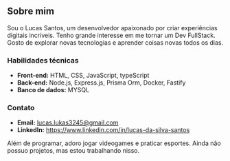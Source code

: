 ## Sobre mim 

Sou o Lucas Santos, um desenvolvedor apaixonado por criar experiências digitais incríveis. Tenho grande interesse em me tornar um Dev FullStack. Gosto de explorar novas tecnologias e aprender coisas novas todos os dias.

### Habilidades técnicas ️

* **Front-end:** HTML, CSS, JavaScript, typeScript
* **Back-end:** Node.js, Express.js, Prisma Orm, Docker, Fastify
* **Banco de dados:** MYSQL

### Contato 

* **Email:** lucas.lukas3245@gmail.com
* **LinkedIn:** https://www.linkedin.com/in/lucas-da-silva-santos

Além de programar, adoro jogar videogames  e praticar esportes. Ainda não possuo projetos, mas estou trabalhando nisso.

